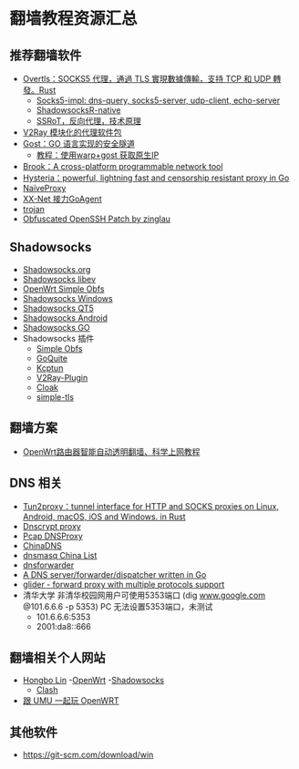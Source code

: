 翻墙教程资源汇总
============

推荐翻墙软件
--------

- [Overtls：SOCKS5 代理，通過 TLS 實現數據傳輸，支持 TCP 和 UDP 轉發。Rust](https://github.com/ShadowsocksR-Live/overtls)
  - [Socks5-impl:  dns-query, socks5-server, udp-client, echo-server](https://github.com/tun2proxy/socks5-impl)
  - [ShadowsocksR-native](https://github.com/ShadowsocksR-Live/shadowsocksr-native)
  - [SSRoT，反向代理，技术原理](https://github.com/ShadowsocksR-Live/shadowsocksr-native/wiki)
- [V2Ray 模块化的代理软件包](https://github.com/v2fly/v2ray-core)
- [Gost：GO 语言实现的安全隧道](https://github.com/ginuerzh/gost)
  - [教程：使用warp+gost 获取原生IP](https://ericjin.com/blog/%E4%BD%BF%E7%94%A8warp+gost-%E8%8E%B7%E5%8F%96%E5%8E%9F%E7%94%9FIP/)
- [Brook：A cross-platform programmable network tool](https://github.com/txthinking/brook)
- [Hysteria：powerful, lightning fast and censorship resistant proxy in Go](https://github.com/apernet/hysteria)
- [NaïveProxy](https://github.com/klzgrad/naiveproxy)
- [XX-Net 接力GoAgent](https://github.com/XX-net/XX-Net)
- [trojan](https://github.com/trojan-gfw/trojan)
- [Obfuscated OpenSSH Patch by zinglau](https://github.com/zinglau/obfuscated-openssh-patches)

Shadowsocks
----

- [Shadowsocks.org](https://shadowsocks.org)
- [Shadowsocks libev](https://github.com/shadowsocks/shadowsocks-libev)
- [OpenWrt Simple Obfs](https://github.com/aa65535/openwrt-simple-obfs)
- [Shadowsocks Windows](https://github.com/shadowsocks/shadowsocks-windows)
- [Shadowsocks QT5](https://github.com/shadowsocks/shadowsocks-qt5)
- [Shadowsocks Android](https://github.com/shadowsocks/shadowsocks-android)
- [Shadowsocks GO](https://github.com/shadowsocks/shadowsocks-go)
- Shadowsocks 插件
  - [Simple Obfs](https://github.com/shadowsocks/simple-obfs)
  - [GoQuite](https://github.com/cbeuw/GoQuiet)
  - [Kcptun](https://github.com/xtaci/kcptun)
  - [V2Ray-Plugin](https://github.com/shadowsocks/v2ray-plugin)
  - [Cloak](https://github.com/cbeuw/Cloak)
  - [simple-tls](https://github.com/IrineSistiana/simple-tls)

翻墙方案
--------

- [OpenWrt路由器智能自动透明翻墙、科学上网教程](https://fanqiang.software-download.name/)

DNS 相关
--------

- [Tun2proxy：tunnel interface for HTTP and SOCKS proxies on Linux, Android, macOS, iOS and Windows. in Rust](https://github.com/tun2proxy/tun2proxy)
- [Dnscrypt proxy](https://github.com/jedisct1/dnscrypt-proxy)
- [Pcap DNSProxy](https://github.com/chengr28/Pcap_DNSProxy)
- [ChinaDNS](https://github.com/aa65535/ChinaDNS)
- [dnsmasq China List](https://github.com/felixonmars/dnsmasq-china-list)
- [dnsforwarder](https://github.com/holmium/dnsforwarder)
- [A DNS server/forwarder/dispatcher written in Go](https://github.com/shawn1m/overture)
- [glider - forward proxy with multiple protocols support](https://github.com/nadoo/glider)
- 清华大学 非清华校园网用户可使用5353端口 (dig www.google.com @101.6.6.6 -p 5353) PC 无法设置5353端口，未测试
  - 101.6.6.6:5353
  - 2001:da8::666

翻墙相关个人网站
--------

- [Hongbo Lin](https://linhongbo.com/)
  -[OpenWrt](https://linhongbo.com/tags/openwrt/)
  -[Shadowsocks](https://linhongbo.com/tags/shadowsocks/)
  - [Clash](https://linhongbo.com/tags/clash/)
- [跟 UMU 一起玩 OpenWRT](https://my.oschina.net/umu618/?tab=newest&catalogId=269802)

其他软件
--------

- <https://git-scm.com/download/win>
